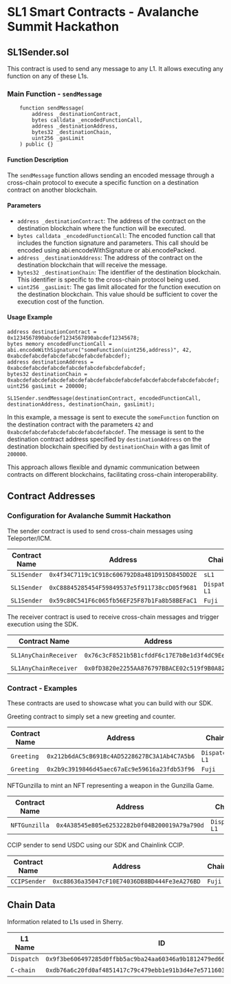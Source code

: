 # SL1 Smart Contracts - Avalanche Summit Hackathon

## SL1Sender.sol

This contract is used to send any message to any L1. It allows executing any function on any of these L1s.

### Main Function - `sendMessage`

```solidity
    function sendMessage(
        address _destinationContract,
        bytes calldata _encodedFunctionCall,
        address _destinationAddress,
        bytes32 _destinationChain,
        uint256 _gasLimit
    ) public {}
```

#### Function Description

The `sendMessage` function allows sending an encoded message through a cross-chain protocol to execute a specific function on a destination contract on another blockchain.

#### Parameters

- `address _destinationContract`: The address of the contract on the destination blockchain where the function will be executed.
- `bytes calldata _encodedFunctionCall`: The encoded function call that includes the function signature and parameters. This call should be encoded using abi.encodeWithSignature or abi.encodePacked.
- `address _destinationAddress`: The address of the contract on the destination blockchain that will receive the message.
- `bytes32 _destinationChain`: The identifier of the destination blockchain. This identifier is specific to the cross-chain protocol being used.
- `uint256 _gasLimit`: The gas limit allocated for the function execution on the destination blockchain. This value should be sufficient to cover the execution cost of the function.

#### Usage Example

```solidity
address destinationContract = 0x1234567890abcdef1234567890abcdef12345678;
bytes memory encodedFunctionCall = abi.encodeWithSignature("someFunction(uint256,address)", 42, 0xabcdefabcdefabcdefabcdefabcdefabcdef);
address destinationAddress = 0xabcdefabcdefabcdefabcdefabcdefabcdefabcdef;
bytes32 destinationChain = 0xabcdefabcdefabcdefabcdefabcdefabcdefabcdefabcdefabcdefabcdefabcdef;
uint256 gasLimit = 200000;

SL1Sender.sendMessage(destinationContract, encodedFunctionCall, destinationAddress, destinationChain, gasLimit);
```

In this example, a message is sent to execute the `someFunction` function on the destination contract with the parameters `42` and `0xabcdefabcdefabcdefabcdefabcdefabcdef`. The message is sent to the destination contract address specified by `destinationAddress` on the destination blockchain specified by `destinationChain` with a gas limit of `200000`.

This approach allows flexible and dynamic communication between contracts on different blockchains, facilitating cross-chain interoperability.

## Contract Addresses

### Configuration for Avalanche Summit Hackathon

The sender contract is used to send cross-chain messages using Teleporter/ICM.

| Contract Name | Address                                      | Chain  |
|---------------|----------------------------------------------|--------|
| `SL1Sender`     | `0x4f34C7119c1C918c606792D8a481D915D845DD2E`   | `sL1`    |
| `SL1Sender`     | `0xC88845285454F59849537e5f911738ccD05f9681`   | `Dispatch L1`    | 
| `SL1Sender`     | `0x59c80C541F6c065fb56EF25F87b1Fa8b58BEFaC1`   | `Fuji`    |

The receiver contract is used to receive cross-chain messages and trigger execution using the SDK.

| Contract Name | Address                                      | Chain  |
|---------------|----------------------------------------------|--------|
| `SL1AnyChainReceiver`     | `0x76c3cF8521b5B1cfddF6c17E7bBe1d3f4dC9Ee14`   | `Dispatch L1`    | 
| `SL1AnyChainReceiver`     | `0x0fD3820e2255AA876797BBACE02c519f9B0A824f`   | `Fuji`    |

### Contract - Examples

These contracts are used to showcase what you can build with our SDK.

Greeting contract to simply set a new greeting and counter.

| Contract Name | Address                                      | Chain  |
|---------------|----------------------------------------------|--------|
| `Greeting`     | `0x212b6dAC5cB691Bc4AD5228627BC3A1Ab4C7A5b6`   | `Dispatch L1`    |
| `Greeting`     | `0x2b9c3919846d45aec67aEc9e59616a23fdb53f96`   | `Fuji`    |

NFTGunzilla to mint an NFT representing a weapon in the Gunzilla Game.

| Contract Name | Address                                      | Chain  |
|---------------|----------------------------------------------|--------|
| `NFTGunzilla`     | `0x4A38545e805e62532282b0f04B200019A79a790d`   | `Dispatch L1`    |

CCIP sender to send USDC using our SDK and Chainlink CCIP.

| Contract Name | Address                                      | Chain  |
|---------------|----------------------------------------------|--------|
| `CCIPSender`     | `0xc88636a35047cF10E74036DB8BD444Fe3eA276BD`   | `Fuji`    |

## Chain Data

Information related to L1s used in Sherry.

| L1 Name | ID | Type |
|---------|----|------|
| `Dispatch` | `0x9f3be606497285d0ffbb5ac9ba24aa60346a9b1812479ed66cb329f394a4b1c7` | hex
| `C-chain` | `0xdb76a6c20fd0af4851417c79c479ebb1e91b3d4e7e57116036d203e3692a0856` | hex

